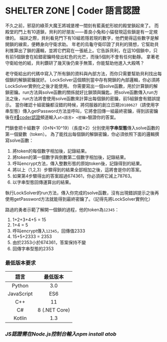 # SHELTER ZONE | Coder 語言認證

不久之前，邪惡的綠茶大魔王將城堡裡一間刻有藍黃蛇形紋的殿堂鎖起來了。
而殿堂的門上有10道鎖，貝利的好朋友——善良小兔和小貓發現這些鎖是有一定規律的。
端詳之際，貝利看見門下有10組若隱若現的數字，他們覺得這些數字是解開鎖的線索，便轉身向守衛求助。
年老的烏龜守衛印證了貝利的猜想，它幫助貝利推算出了鎖的邏輯，並將它們寫在一張紙上。它告訴貝利，在這10個鎖中，只有前5個鎖會在給錯密鑰時發出紅色的光芒，而後5個則不會有任何動靜。
拿著老守衛給他的紙，貝利鑽研了幾天後仍束手無策，你能幫助他進入大殿嗎？

老守衛給出的代碼中寫入了所有鎖的資料與內部方法，而你只需要幫助貝利找出每個鎖的解鎖密鑰就好。
LockSolver這個類別當中存有開鎖的內部邏輯，你必須將LockSolver實例化之後才能使用。
你需要寫出一個solve函數，用於計算鎖的解鎖密鑰。run方法與solve函數的關係就好比鎖頭與鑰匙，把solve函數傳入run方法之後，run方法將會使用solve函數來計算出每個鎖的密鑰，前5組鎖會有錯誤提示。
當你確認十組密鑰都沒錯的時候，將伺服器的創立日期`20180627`（請使用字串型態）傳入getPassword方法並呼叫，它將會回傳一組最終密鑰，得到該密鑰後在[#🔰coder認證](https://discordapp.com/channels/445157253385814016/687603306679369768)頻道輸入`at<語言> <密鑰>`驗證你的答案。

門鎖會把十組數字（0≤N<10^19）（長度≥2）分別使用**字串型態**傳入solve函數的第一個變數（token）。
為了能找出每個鎖的解鎖密鑰，你必須依照下面的邏輯撰寫solve函數：
1. 將token的每個數字相加後，記錄結果。
2. 將token的第一個數字與倒數第二個數字相加後，記錄結果。
3. 呼叫encrypt方法，傳入整數形態的原始token後，記錄得到的結果。
4. 將以上（1,2,3）步驟得到的結果全部相加之後，這將會是你的答案。
5. 如果第4步驟得出的答案超過674361，你必須將它減上78763。
6. 以字串型態回傳運算出的結果。

執行LockSolver的run方法，傳入你完成的solve函數，沒有出現錯誤提示之後再使用getPassword方法就能得到最終密鑰了。（記得先將LockSolver實例化）

路過的勇者示範了解開一個鎖的過程，他的token為`12345`：
1. 1+2+3+4+5 = 15
2. 1+4 = 5
3. 呼叫encrypt傳入`12345`，回傳值2333
4. 15+5+2333 = 2353
5. 由於2353小於674361，答案保持不變
6. 回傳字串型態的2353

### 最低版本要求
| 語言 | 最低版本 |
| :---: | :----: |
| Python | 3.0 |
| JavaScript | ES6 |
| C++ | 11 |
| C# | 8 (.NET Core) |
| Kotlin | 1.3 |
### ***JS認證需在Node.js控制台輸入npm install atob***